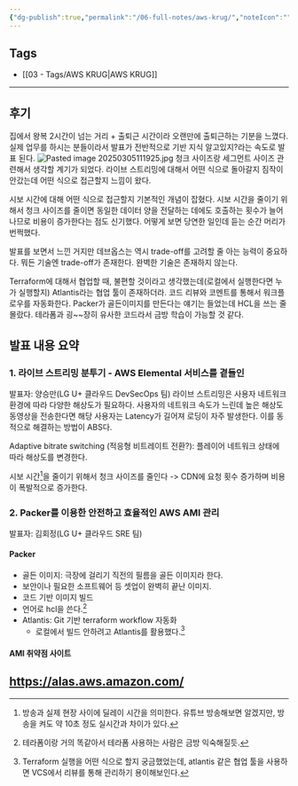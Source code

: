 ```yaml
---
{"dg-publish":true,"permalink":"/06-full-notes/aws-krug/","noteIcon":""}
---
```


## Tags
- [[03 - Tags/AWS KRUG\|AWS KRUG]]
---
## 후기
집에서 왕복 2시간이 넘는 거리 + 출퇴근 시간이라 오랜만에 출퇴근하는 기분을 느꼈다.
실제 업무를 하시는 분들이라서 발표가 전반적으로 기반 지식 알고있지?라는 속도로 발표 된다.
![Pasted image 20250305111925.jpg](/img/user/image/Pasted%20image%2020250305111925.jpg)
청크 사이즈랑 세그먼트 사이즈 관련해서 생각할 계기가 되었다.
라이브 스트리밍에 대해서 어떤 식으로 돌아갈지 짐작이 안갔는데 어떤 식으로 접근할지 느낌이 왔다.

시보 시간에 대해 어떤 식으로 접근할지 기본적인 개념이 잡혔다.
시보 시간을 줄이기 위해서 청크 사이즈를 줄이면 동일한 데이터 양을 전달하는 데에도 호출하는 횟수가 늘어나므로 비용이 증가한다는 점도 신기했다. 어떻게 보면 당연한 일인데 듣는 순간 머리가 번쩍했다.

발표를 보면서 느낀 거지만 데브옵스는 역시 trade-off를 고려할 줄 아는 능력이 중요하다. 뭐든 기술엔 trade-off가 존재한다. 완벽한 기술은 존재하지 않는다.

Terraform에 대해서 협업할 때, 불편할 것이라고 생각했는데(로컬에서 실행한다면 누가 실행할지) Atlantis라는 협업 툴이 존재하더라.
코드 리뷰와 코멘트를 통해서 워크플로우를 자동화한다.
Packer가 골든이미지를 만든다는 얘기는 들었는데 HCL을 쓰는 줄 몰랐다. 테라폼과 굉\~\~장히 유사한 코드라서 금방 학습이 가능할 것 같다. 

## 발표 내용 요약
### 1. 라이브 스트리밍 분투기 - AWS Elemental 서비스를 곁들인
발표자: 양승만(LG U+ 클라우드 DevSecOps 팀)
라이브 스트리밍은 사용자 네트워크 환경에 따라 다양한 해상도가 필요하다. 사용자의 네트워크 속도가 느린데 높은 해상도 동영상을 전송한다면 해당 사용자는 Latency가 길어져 로딩이 자주 발생한다. 이를 동적으로 해결하는 방법이 ABS다.

Adaptive bitrate switching (적응형 비트레이트 전환?): 플레이어 네트워크 상태에 따라 해상도를 변경한다.

시보 시간[^1]을 줄이기 위해서 청크 사이즈를 줄인다 -> CDN에 요청 횟수 증가하며 비용이 폭발적으로 증가한다.
### 2. Packer를 이용한 안전하고 효율적인 AWS AMI 관리
발표자: 김회정(LG U+ 클라우드 SRE 팀)
#### Packer
- 골든 이미지: 극장에 걸리기 직전의 필름을 골든 이미지라 한다.
- 보안이나 필요한 소프트웨어 등 셋업이 완벽히 끝난 이미지.
- 코드 기반 이미지 빌드
- 언어로 hcl을 쓴다.[^2]
- Atlantis: Git 기반 terraform workflow 자동화
	- 로컬에서 빌드 안하려고 Atlantis를 활용했다.[^3]
#### AMI 취약점 사이트
https://alas.aws.amazon.com/
---

[^1]: 방송과 실제 현장 사이에 딜레이 시간을 의미한다. 유튜브 방송해보면 알겠지만, 방송을 켜도 약 10초 정도 실시간과 차이가 있다.

[^2]: 테라폼이랑 거의 똑같아서 테라폼 사용하는 사람은 금방 익숙해질듯.

[^3]: Terraform 실행을 어떤 식으로 할지 궁금했었는데, atlantis 같은 협업 툴을 사용하면 VCS에서 리뷰를 통해 관리하기 용이해보인다.
